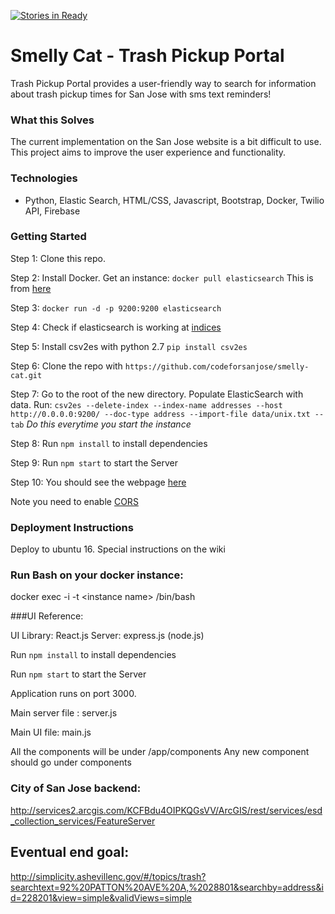 [![Stories in Ready](https://badge.waffle.io/codeforsanjose/trash-pickup-portal.png?label=ready&title=Ready)](https://waffle.io/codeforsanjose/trash-pickup-portal)
# Smelly Cat - Trash Pickup Portal

Trash Pickup Portal provides a user-friendly way to search for information about trash pickup times for San Jose with sms text reminders!

### What this Solves
The current implementation on the San Jose website is a bit difficult to use. This project aims to improve the user experience and functionality.

### Technologies

* Python, Elastic Search, HTML/CSS, Javascript, Bootstrap, Docker, Twilio API, Firebase

### Getting Started

Step 1: Clone this repo.  

Step 2: Install Docker.  Get an instance: `docker pull elasticsearch`
This is from [here](https://github.com/dockerfile/elasticsearch)

Step 3:  `docker run -d -p 9200:9200 elasticsearch`

Step 4: Check if elasticsearch is working at [indices](http://0.0.0.0:9200/_cat/indices?v)

Step 5: Install csv2es with python 2.7 `pip install csv2es`

Step 6: Clone the repo with `https://github.com/codeforsanjose/smelly-cat.git`

Step 7: Go to the root of the new directory. Populate ElasticSearch with data.  Run:
`csv2es --delete-index --index-name addresses --host http://0.0.0.0:9200/ --doc-type address --import-file data/unix.txt --tab`
*Do this everytime you start the instance*

Step 8: Run ```npm install``` to install dependencies

Step 9: Run ```npm start``` to start the Server

Step 10: You should see the webpage [here](http://0.0.0.0:9000/)

Note you need to enable [CORS](https://chrome.google.com/webstore/detail/allow-control-allow-origi/nlfbmbojpeacfghkpbjhddihlkkiljbi?hl=en)
### Deployment Instructions

Deploy to ubuntu 16. Special instructions on the wiki

### Run Bash on your docker instance:

 docker exec -i -t \<instance name\>  /bin/bash

###UI Reference:

UI Library: React.js
Server: express.js (node.js)

Run ```npm install``` to install dependencies

Run ```npm start``` to start the Server

Application runs on port 3000.

Main server file : server.js

Main UI file: main.js

All the components will be under /app/components
Any new component should go under components



### City of San Jose backend:
http://services2.arcgis.com/KCFBdu4OIPKQGsVV/ArcGIS/rest/services/esd_collection_services/FeatureServer

## Eventual end goal:
http://simplicity.ashevillenc.gov/#/topics/trash?searchtext=92%20PATTON%20AVE%20A,%2028801&searchby=address&id=228201&view=simple&validViews=simple
